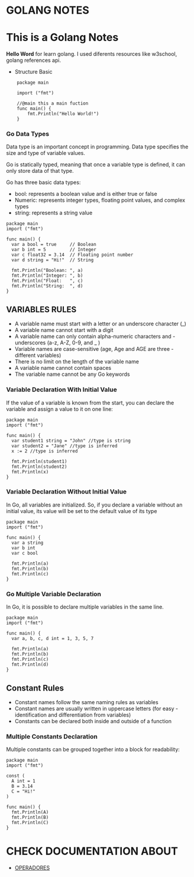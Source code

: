 GOLANG NOTES
========

# This is a Golang Notes
**Hello Word** for learn golang. I used diferents resources like w3school, golang references api.
- Structure Basic

```golang
    package main  

    import ("fmt")

    //@main this a main fuction
    func main() {  
        fmt.Println("Hello World!")
    }
```
### Go Data Types
Data type is an important concept in programming. Data type specifies the size and type of variable values.

Go is statically typed, meaning that once a variable type is defined, it can only store data of that type.

Go has three basic data types:

- bool: represents a boolean value and is either true or false
- Numeric: represents integer types, floating point values, and complex types
- string: represents a string value
````golang
package main
import ("fmt")

func main() {
  var a bool = true     // Boolean
  var b int = 5         // Integer
  var c float32 = 3.14  // Floating point number
  var d string = "Hi!"  // String

  fmt.Println("Boolean: ", a)
  fmt.Println("Integer: ", b)
  fmt.Println("Float:   ", c)
  fmt.Println("String:  ", d)
}
````
## VARIABLES RULES
- A variable name must start with a letter or an underscore character (_)
- A variable name cannot start with a digit
- A variable name can only contain alpha-numeric characters and - underscores (a-z, A-Z, 0-9, and _ )
- Variable names are case-sensitive (age, Age and AGE are three - different variables)
- There is no limit on the length of the variable name
- A variable name cannot contain spaces
- The variable name cannot be any Go keywords
### Variable Declaration With Initial Value
If the value of a variable is known from the start, you can declare the variable and assign a value to it on one line:
````golang
package main
import ("fmt")

func main() {
  var student1 string = "John" //type is string
  var student2 = "Jane" //type is inferred
  x := 2 //type is inferred

  fmt.Println(student1)
  fmt.Println(student2)
  fmt.Println(x)
}
````
### Variable Declaration Without Initial Value
In Go, all variables are initialized. So, if you declare a variable without an initial value, its value will be set to the default value of its type
````golang
package main
import ("fmt")

func main() {
  var a string
  var b int
  var c bool

  fmt.Println(a)
  fmt.Println(b)
  fmt.Println(c)
}
````
### Go Multiple Variable Declaration
In Go, it is possible to declare multiple variables in the same line.
````golang
package main
import ("fmt")

func main() {
  var a, b, c, d int = 1, 3, 5, 7

  fmt.Println(a)
  fmt.Println(b)
  fmt.Println(c)
  fmt.Println(d)
}
````
## Constant Rules
- Constant names follow the same naming rules as variables
- Constant names are usually written in uppercase letters (for easy - identification and differentiation from variables)
- Constants can be declared both inside and outside of a function
### Multiple Constants Declaration
Multiple constants can be grouped together into a block for readability:
````golang
package main
import ("fmt")

const (
  A int = 1
  B = 3.14
  C = "Hi!"
)

func main() {
  fmt.Println(A)
  fmt.Println(B)
  fmt.Println(C)
}
````
# CHECK DOCUMENTATION ABOUT

- [OPERADORES](https://www.w3schools.com/go/go_operators.php)